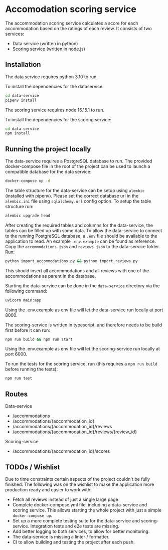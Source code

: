  # Accomodation scoring service

The accommodation scoring service calculates a score for each accommodation based on the ratings of each review. It consists of two services:
 - Data service (written in python)
 - Scoring service (written in node.js)

## Installation
The data service requires python 3.10 to run.

To install the dependencies for the dataservice:
```sh
cd data-service
pipenv install
```

The scoring service requires node 16.15.1 to run.

To install the dependencies for the scoring service:
```sh
cd data-service
npm install
```


## Running the project locally
The data-service requires a PostgreSQL database to run. The provided docker-compose file in the root of the project can be used to launch a compatible database for the data service:
```sh
docker-compose up -d
```

The table structure for the data-service can be setup using `alembic` (installed with pipenv). Please set the correct database url in the `alembic.ini` file using `sqlalchemy.url` config option. To setup the table structure run:
```sh
alembic upgrade head
```

After creating the required tables and columns for the data-service, the tables can be filled up with some data. To allow the data-service to connect to the running PostgreSQL database, a `.env` file should be available to the application to read. An example `.env.example` can be found as reference.
Copy the `accommodations.json` and `reviews.json` to the data-service folder. Run:
```sh
python import_accommodations.py && python import_reviews.py
```
This should insert all accommodations and all reviews with one of the accommodations as parent in the database.

Starting the data-service can be done in the `data-service` directory via the following command:
```sh
uvicorn main:app
```
Using the .env.example as env file will let the data-service run locally at port 8000.

The scoring-service is written in typescript, and therefore needs to be build first before it can run:
```sh
npm run build && npm run start
```
Using the .env.example as env file will let the scoring-service run locally at port 6000.

To run the tests for the scoring service, run (this requires a `npm run build` before running the tests):
```sh
npm run test
```

## Routes

Data-service
 - /accommodations
 - /accommodations/{accommodation_id}
 - /accommodations/{accommodation_id}/reviews
 - /accommodations/{accommodation_id}/reviews/{review_id}

Scoring-service
 - /accommodations/{accommodation_id}/scores



## TODOs / Wishlist
Due to time constraints certain aspects of the project couldn't be fully finished. The following was on the wishlist to make the application more production ready and easier to work with:
 - Fetch all reviews instead of just a single large page
 - Complete docker-compose.yml file, including a data-service and scoring service. This allows starting the whole project with just a simple `docker-compose up`.
 - Set up a more complete testing suite for the data-service and scoring-service. Integration tests and e2e tests are missing.
 - Add better logging to both services, to allow for better monitoring.
 - The data-service is missing a linter / formatter.
 - CI to allow building and testing the project after each push.
